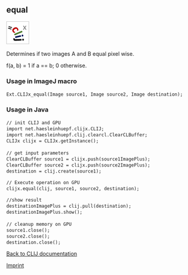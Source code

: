 ## equal
![Image](images/mini_clijx_logo.png)

Determines if two images A and B equal pixel wise.

f(a, b) = 1 if a == b; 0 otherwise. 

### Usage in ImageJ macro
```
Ext.CLIJx_equal(Image source1, Image source2, Image destination);
```


### Usage in Java
```
// init CLIJ and GPU
import net.haesleinhuepf.clijx.CLIJ;
import net.haesleinhuepf.clij.clearcl.ClearCLBuffer;
CLIJx clijx = CLIJx.getInstance();

// get input parameters
ClearCLBuffer source1 = clijx.push(source1ImagePlus);
ClearCLBuffer source2 = clijx.push(source2ImagePlus);
destination = clij.create(source1);
```

```
// Execute operation on GPU
clijx.equal(clij, source1, source2, destination);
```

```
//show result
destinationImagePlus = clij.pull(destination);
destinationImagePlus.show();

// cleanup memory on GPU
source1.close();
source2.close();
destination.close();
```


[Back to CLIJ documentation](https://clij.github.io/)

[Imprint](https://clij.github.io/imprint)
